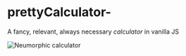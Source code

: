 # prettyCalculator-
A fancy, relevant, always necessary  *calculator* in vanilla JS 

![Neumorphic calculator](https://lh3.googleusercontent.com/9IizDs_M-yX_IdTiKNpTPFPl7owm1y5vI5M83jWrsy5GqJ0AODCS0EZifqgQ8BC7VzZ86f5zADKg2_tbpNWI3JQgbHEYWk4dDDO2C-iUVjoEwEZkHSDjn5EhKdyCoqEh7ZIQnL6gZdTM-OSZZqO6ugB3MEDS3mKmZcYypIujMvAk5r4_cEWlma4j_L7bazIlFF-5LvwPUuUZ1keZUh_Qx8qeDeBUG-mdOe-oY31U-aFi0frgDzV9clyzFoxKFKn0X8wlfB28r4LA1_cTuxKo_OwYoSJJf3JJdBjWhO0jzZuSQSuZYLvxeQ15MEIlsIfacAPy8AbDOx2a6LzTK6NnTLuHWqWWjSn4hBij-JM30K7X-_MfNtNypWsciwRMGt-ZJSn3wDH6DNnDQpU_uD-pEEqg56rhlsni8JTeOpz1rI5r17W02FO7R91Ou7UwKtqPa8X0Q5Eb1k7bi77SLu9iZCkLIHs7Ueg4qw27Nag38m6k8Jqq2GKMXUd7pyWijCgTYtrIy5ufVZGenvvmvL-Qwcn7nIAoMeUzy2RGVuvqvR08FJ5cP2zKgIReJ3V10M2_r77gI4ChA04jc6YyI7ERhKauMphhjtKBfVwoqr5qLPIW33shfqgg4DaGpRzweI4zOiCEBMBdcHbmn-Eyq6_Yrd036n1qkCo22OgpqOOvgB8IoSnaL_rjH-pyGTFADm1qRV2Oben10-JY_-b4oD6nc-YWCYps1h5Oi9QqBJ-WOnle4b27rOzc9tmLAXirVw=w892-h1110-no?authuser=0)
